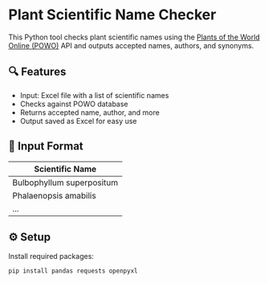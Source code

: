 # Plant Scientific Name Checker

This Python tool checks plant scientific names using the [Plants of the World Online (POWO)](https://powo.science.kew.org) API and outputs accepted names, authors, and synonyms.

## 🔍 Features

- Input: Excel file with a list of scientific names
- Checks against POWO database
- Returns accepted name, author, and more
- Output saved as Excel for easy use

## 📂 Input Format

| Scientific Name           |
|---------------------------|
| Bulbophyllum superpositum |
| Phalaenopsis amabilis     |
| ...                       |

## ⚙️ Setup

Install required packages:

```bash
pip install pandas requests openpyxl

